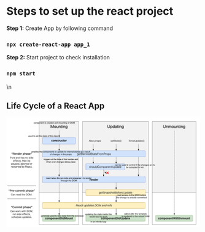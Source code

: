 # Steps to set up the react project

**Step 1:** Create App by following command
### `npx create-react-app app_1`

**Step 2:** Start project to check installation
### `npm start`

\n
## Life Cycle of a React App

![React App Life Cycle](./images/lifecycle.png)
